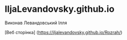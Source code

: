 # IljaLevandovsky.github.io
Виконав Левандовський Ілля

[Веб сторінка] (https://iljalevandovsky.github.io/Rozrah/)
